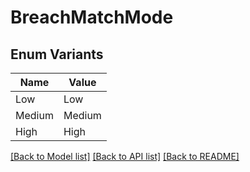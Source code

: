 # BreachMatchMode

## Enum Variants

| Name | Value |
|---- | -----|
| Low | Low |
| Medium | Medium |
| High | High |


[[Back to Model list]](../README.md#documentation-for-models) [[Back to API list]](../README.md#documentation-for-api-endpoints) [[Back to README]](../README.md)


